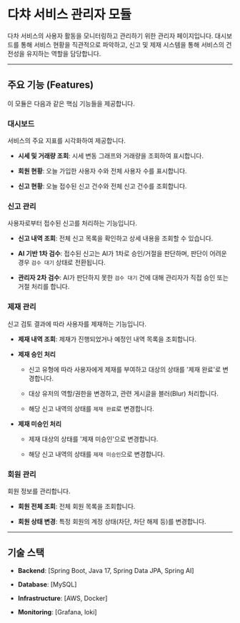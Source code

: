 # 다챠 서비스 관리자 모듈
다차 서비스의 사용자 활동을 모니터링하고 관리하기 위한 관리자 페이지입니다. 
대시보드를 통해 서비스 현황을 직관적으로 파악하고, 신고 및 제재 시스템을 통해 서비스의 건전성을 유지하는 역할을 담당합니다.
***
## 주요 기능 (Features)

이 모듈은 다음과 같은 핵심 기능들을 제공합니다.

### **대시보드**

서비스의 주요 지표를 시각화하여 제공합니다.

* **시세 및 거래량 조회**: 시세 변동 그래프와 거래량을 조회하여 표시합니다.

* **회원 현황**: 오늘 가입한 사용자 수와 전체 사용자 수를 표시합니다.

* **신고 현황**: 오늘 접수된 신고 건수와 전체 신고 건수를 조회합니다.
  
### **신고 관리**
   
사용자로부터 접수된 신고를 처리하는 기능입니다.

* **신고 내역 조회**: 전체 신고 목록을 확인하고 상세 내용을 조회할 수 있습니다.

* **AI 기반 1차 검수**: 접수된 신고는 AI가 1차로 승인/거절을 판단하며, 판단이 어려운 경우 `검수 대기` 상태로 전환됩니다.

* **관리자 2차 검수**: AI가 판단하지 못한 `검수 대기` 건에 대해 관리자가 직접 승인 또는 거절 처리를 합니다.

### **제재 관리**
   
신고 검토 결과에 따라 사용자를 제재하는 기능입니다.

* **제재 내역 조회**: 제재가 진행되었거나 예정인 내역 목록을 조회합니다.

* **제재 승인 처리**
  * 신고 유형에 따라 사용자에게 제재를 부여하고 대상의 상태를 '제재 완료'로 변경합니다.

  * 대상 유저의 역할/권한을 변경하고, 관련 게시글을 블러(Blur) 처리합니다.

  * 해당 신고 내역의 상태를 `제재 완료`로 변경합니다.

* **제재 미승인 처리**

  * 제재 대상의 상태를 '제재 미승인'으로 변경합니다.

  * 해당 신고 내역의 상태를 `제재 미승인`으로 변경합니다.

### **회원 관리**
회원 정보를 관리합니다.

* **회원 전체 조회**: 전체 회원 목록을 조회합니다.

* **회원 상태 변경**: 특정 회원의 계정 상태(차단, 차단 해제 등)를 변경합니다.
  
***

## 기술 스택
* **Backend**: [Spring Boot, Java 17, Spring Data JPA, Spring AI]

* **Database**: [MySQL]

* **Infrastructure**: [AWS, Docker]

* **Monitoring**: [Grafana, loki]
